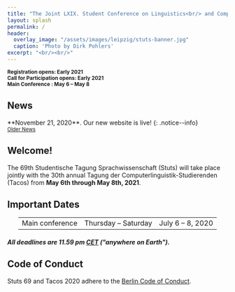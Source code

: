 ```yaml
---
title: "The Joint LXIX. Student Conference on Linguistics<br/> and Computational Linguistics Students Conference 2021"
layout: splash
permalink: /
header:
  overlay_image: "/assets/images/leipzig/stuts-banner.jpg"
  caption: 'Photo by Dirk Pohlers'
excerpt: "<br/><br/>"
---
```

<div class="text-center">
    <span style="font-weight: bold; font-size: smaller;"> Registration opens: Early 2021<br/></span>
    <span style="font-weight: bold; font-size: smaller;"> Call for Participation opens: Early 2021<br/></span>
    <span style="font-weight: bold; font-size: smaller;"> Main Conference : May 6 &ndash; May 8<br/></span>
</div>

<h2>News</h2>
**November 21, 2020**. Our new website is live!
{: .notice--info}

<div class="text-center">
    <a href="/archive/" style="font-size: smaller; font-decoration: italic;">Older News</a>
</div>

<h2>Welcome!</h2>

The 69th Studentische Tagung Sprachwissenschaft (Stuts) will take place jointly with the 30th annual Tagung der Computerlinguistik-Studierenden (Tacos) from <b>May 6th through May 8th, 2021</b>.

<h2 id="dates">Important Dates</h2>
<center>
<table style="width: 90%">
    <tbody>
        <tr>
            <td>Main conference</td>
            <td>Thursday &ndash; Saturday</td>
            <td>July 6 &ndash; 8, 2020</td>
        </tr>        
</tbody>
</table>
</center>
<h5>All deadlines are 11.59 pm <a target="_blank" href="https://www.timeanddate.com/worldclock/germany">CET</a> ("anywhere on Earth").</h5>

<h2>Code of Conduct</h2>
Stuts 69 and Tacos 2020 adhere to the <a href="https://berlincodeofconduct.org/">Berlin Code of Conduct</a>.
